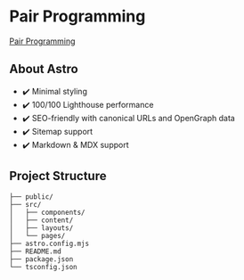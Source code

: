 # Pair Programming

[Pair Programming](https://www.pairprogramming.com.br/)

## About Astro
- ✔️ Minimal styling
- ✔️ 100/100 Lighthouse performance
- ✔️ SEO-friendly with canonical URLs and OpenGraph data
- ✔️ Sitemap support
- ✔️ Markdown & MDX support

## Project Structure

```
├── public/
├── src/
│   ├── components/
│   ├── content/
│   ├── layouts/
│   └── pages/
├── astro.config.mjs
├── README.md
├── package.json
└── tsconfig.json
```